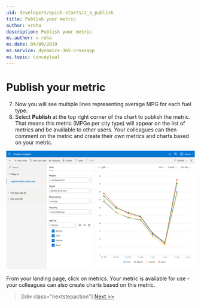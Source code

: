 ```yaml
---
uid: developers/quick-starts/2_3_publish
title: Publish your metric
author: vroha
description: Publish your metric
ms.author: v-roha
ms.date: 04/09/2019
ms.service: dynamics-365-crossapp
ms.topic: conceptual
---
```


# Publish your metric

7. Now you will see multiple lines representing average MPG for each fuel type. 
8. Select **Publish** at the top right corner of the chart to publish the metric. That means this metric (MPGe per city type) will appear on the list of metrics and be available to other users. Your colleagues can then comment on the metric and create their own metrics and charts based on your metric. 

![Select split](2_Split.PNG)

From your landing page, click on metrics. Your metric is available for use - your colleagues can also create charts based on this metric.

> [!div class="nextstepaction"]
> [Next >>](3_get-insights.md)




